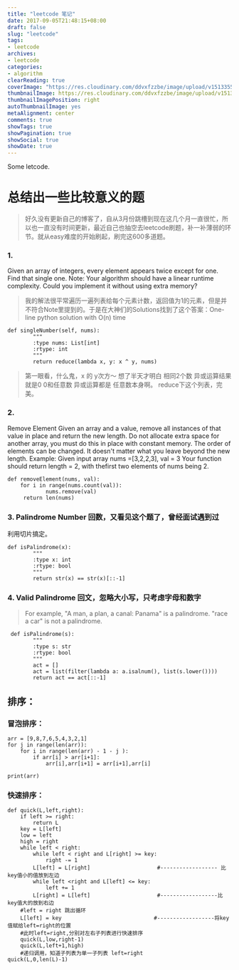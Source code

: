 ```yaml
---
title: "leetcode 笔记"
date: 2017-09-05T21:48:15+08:00
draft: false
slug: "leetcode"
tags:
- leetcode
archives:
- leetcode
categories:
- algorithm
clearReading: true
coverImage: "https://res.cloudinary.com/ddvxfzzbe/image/upload/v1513355392/ChMkJ1f8ljWIBAmcAA-gWT6p-0oAAWzegGSHVwAD6Bx012_telyks.jpg"
thumbnailImage: https://res.cloudinary.com/ddvxfzzbe/image/upload/v1513355321/Real_gaggav.png
thumbnailImagePosition: right
autoThumbnailImage: yes
metaAlignment: center
comments: true
showTags: true
showPagination: true
showSocial: true
showDate: true
---
```


Some letcode.

<!--more-->


# 总结出一些比较意义的题
> 好久没有更新自己的博客了，自从3月份跳槽到现在这几个月一直很忙，所以也一直没有时间更新，最近自己也抽空去leetcode刷题，补一补薄弱的环节。就从easy难度的开始刷起，刷完这600多道题。

### 1.

Given an array of integers, every element appears twice except for one. Find that single one. Note: Your algorithm should have a linear runtime complexity. Could you implement it without using extra memory?

> 我的解法很平常遍历一遍列表给每个元素计数，返回值为1的元素，但是并不符合Note里提到的。于是在大神们的Solutions找到了这个答案：One-line python solution with O(n) time

    def singleNumber(self, nums):
            """
            :type nums: List[int]
            :rtype: int
            """
            return reduce(lambda x, y: x ^ y, nums)


> 第一眼看，什么鬼，x 的 y次方～ 想了半天才明白 相同2个数 异或运算结果就是0 0和任意数 异或运算都是 任意数本身啊。  reduce下这个列表，完美。


### 2.
Remove Element Given an array and a value, remove all instances of that value in place and return the new length. Do not allocate extra space for another array, you must do this in place with constant memory. The order of elements can be changed. It doesn't matter what  you leave beyond the new length. Example: Given input array nums =[3,2,2,3], val = 3 Your function should return length = 2, with thefirst two elements of nums being 2.

```
def removeElement(nums, val):
    for i in range(nums.count(val)):
            nums.remove(val)
     return len(nums)
```
### 3. Palindrome Number 回数，又看见这个题了，曾经面试遇到过
利用切片搞定。
```
def isPalindrome(x):
        """
        :type x: int
        :rtype: bool
        """
        return str(x) == str(x)[::-1]
```
### 4. Valid Palindrome 回文，忽略大小写，只考虑字母和数字
> For example,
"A man, a plan, a canal: Panama" is a palindrome.
"race a car" is not a palindrome.
```
 def isPalindrome(s):
        """
        :type s: str
        :rtype: bool
        """
        act = []
        act = list(filter(lambda a: a.isalnum(), list(s.lower())))
        return act == act[::-1]
```


## 排序：
### 冒泡排序：
```
arr = [9,8,7,6,5,4,3,2,1]
for j in range(len(arr)):
    for i in range(len(arr) - 1 - j ):
        if arr[i] > arr[i+1]:
            arr[i],arr[i+1] = arr[i+1],arr[i]

print(arr)
```

### 快速排序：
```
def quick(L,left,right):
    if left >= right:
        return L
    key = L[left]
    low = left
    high = right
    while left < right:
        while left < right and L[right] >= key:
            right -= 1
        L[left] = L[right]                     #------------------ 比key值小的值放到左边
        while left <right and L[left] <= key:
            left += 1
        L[right] = L[left]                     #------------------比key值大的放到右边
    #left = right 跳出循环
    L[left] = key                             #------------------将key值赋给left=right的位置
    #此时left=right,分别对左右子列表进行快速排序
    quick(L,low,right-1)
    quick(L,left+1,high)
    #递归调用，知道子列表为单一子列表 left=right
quick(L,0,len(L)-1)
```






